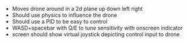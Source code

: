 - Moves drone around in a 2d plane up down left right
- Should use physics to influence the drone
- Should use a PID to be easy to control
- WASD+spacebar with Q/E to tune sensitivity with onscreen indicator
- screen should show virtual joystick depicting control input to drone